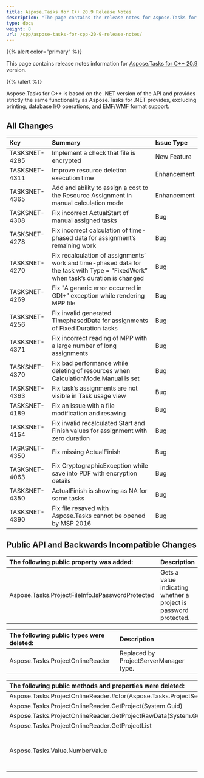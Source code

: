 ```yaml
---
title: Aspose.Tasks for C++ 20.9 Release Notes
description: "The page contains the release notes for Aspose.Tasks for C++ 20.9."
type: docs
weight: 8
url: /cpp/aspose-tasks-for-cpp-20-9-release-notes/
---
```


{{% alert color="primary" %}}

This page contains release notes information for [Aspose.Tasks for C++ 20.9](https://downloads.aspose.com/tasks/cpp/new-releases/aspose.tasks-for-c---20.9.0/) version.

{{% /alert %}}

Aspose.Tasks for C++ is based on the .NET version of the API and provides strictly the same functionality as Aspose.Tasks for .NET provides, excluding printing, database I/O operations, and EMF/WMF format support.

## **All Changes**

|**Key** | **Summary** | **Issue Type**|
| :- | :- | :- |
|TASKSNET-4285|Implement a check that file is encrypted|New Feature|
|TASKSNET-4311|Improve resource deletion execution time|Enhancement|
|TASKSNET-4365|Add and ability to assign a cost to the Resource Assignment in manual calculation mode|Enhancement|
|TASKSNET-4308|Fix incorrect ActualStart of manual assigned tasks|Bug|
|TASKSNET-4278|Fix incorrect calculation of time-phased data for assignment’s remaining work|Bug|
|TASKSNET-4270|Fix recalculation of assignments’ work and time-phased data for the task with Type = "FixedWork” when task’s duration is changed|Bug|
|TASKSNET-4269|Fix "A generic error occurred in GDI+” exception while rendering MPP file|Bug|
|TASKSNET-4256|Fix invalid generated TimephasedData for assignments of Fixed Duration tasks|Bug|
|TASKSNET-4371|Fix incorrect reading of MPP with a large number of long assignments|Bug|
|TASKSNET-4370|Fix bad performance while deleting of resources when CalculationMode.Manual is set|Bug|
|TASKSNET-4363|Fix task’s assignments are not visible in Task usage view|Bug|
|TASKSNET-4189|Fix an issue with a file modification and resaving|Bug|
|TASKSNET-4154|Fix invalid recalculated Start and Finish values for assignment with zero duration|Bug|
|TASKSNET-4350|Fix missing ActualFinish|Bug|
|TASKSNET-4063|Fix CryptographicException while save into PDF with encryption details|Bug|
|TASKSNET-4350|ActualFinish is showing as NA for some tasks|Bug|
|TASKSNET-4390|Fix file resaved with Aspose.Tasks cannot be opened by MSP 2016|Bug||Bug|

## **Public API and Backwards Incompatible Changes**

|**The following public property was added:** |**Description** |
| :- | :- |
|Aspose.Tasks.ProjectFileInfo.IsPasswordProtected | Gets a value indicating whether a project is password protected. |

|**The following public types were deleted:** |**Description** |
| :- | :- |
|Aspose.Tasks.ProjectOnlineReader | Replaced by ProjectServerManager type.| 

|**The following public methods and properties were deleted:** |**Description** |
| :- | :- |
|Aspose.Tasks.ProjectOnlineReader.#ctor(Aspose.Tasks.ProjectServerCredentials) | |
|Aspose.Tasks.ProjectOnlineReader.GetProject(System.Guid) | |
|Aspose.Tasks.ProjectOnlineReader.GetProjectRawData(System.Guid) | |
|Aspose.Tasks.ProjectOnlineReader.GetProjectList | |
|Aspose.Tasks.Value.NumberValue | Replaced with NumericValue (decimal) property|